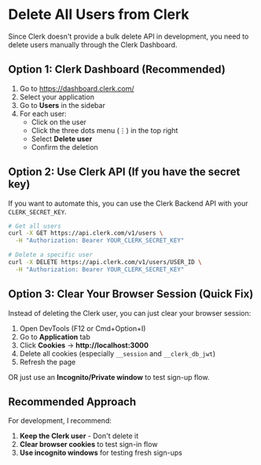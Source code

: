 # Delete All Users from Clerk

Since Clerk doesn't provide a bulk delete API in development, you need to delete users manually through the Clerk Dashboard.

## Option 1: Clerk Dashboard (Recommended)

1. Go to https://dashboard.clerk.com/
2. Select your application
3. Go to **Users** in the sidebar
4. For each user:
   - Click on the user
   - Click the three dots menu (⋮) in the top right
   - Select **Delete user**
   - Confirm the deletion

## Option 2: Use Clerk API (If you have the secret key)

If you want to automate this, you can use the Clerk Backend API with your `CLERK_SECRET_KEY`.

```bash
# Get all users
curl -X GET https://api.clerk.com/v1/users \
  -H "Authorization: Bearer YOUR_CLERK_SECRET_KEY"

# Delete a specific user
curl -X DELETE https://api.clerk.com/v1/users/USER_ID \
  -H "Authorization: Bearer YOUR_CLERK_SECRET_KEY"
```

## Option 3: Clear Your Browser Session (Quick Fix)

Instead of deleting the Clerk user, you can just clear your browser session:

1. Open DevTools (F12 or Cmd+Option+I)
2. Go to **Application** tab
3. Click **Cookies** → **http://localhost:3000**
4. Delete all cookies (especially `__session` and `__clerk_db_jwt`)
5. Refresh the page

OR just use an **Incognito/Private window** to test sign-up flow.

## Recommended Approach

For development, I recommend:
1. **Keep the Clerk user** - Don't delete it
2. **Clear browser cookies** to test sign-in flow
3. **Use incognito windows** for testing fresh sign-ups
